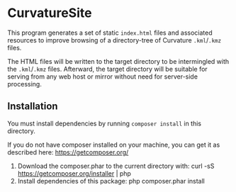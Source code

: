 CurvatureSite
=============

This program generates a set of static `index.html` files and associated resources
to improve browsing of a directory-tree of Curvature `.kml`/`.kmz` files.

The HTML files will be written to the target directory to be intermingled with the
`.kml`/`.kmz` files. Afterward, the target directory will be suitable for serving
from any web host or mirror without need for server-side processing.

Installation
------------
You must install dependencies by running `composer install` in this directory.

If you do not have composer installed on your machine, you can get it as described
here: https://getcomposer.org/

1. Download the composer.phar to the current directory with:
     curl -sS https://getcomposer.org/installer | php
2. Install dependencies of this package:
     php composer.phar install
